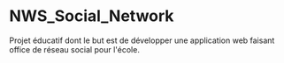 # NWS_Social_Network
 Projet éducatif dont le but est de développer une application web faisant office de réseau social pour l'école.
